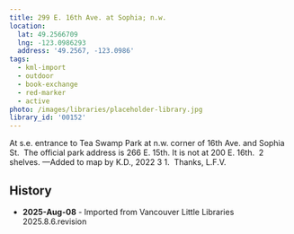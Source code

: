 ```yaml
---
title: 299 E. 16th Ave. at Sophia; n.w.
location:
  lat: 49.2566709
  lng: -123.0986293
  address: '49.2567, -123.0986'
tags:
  - kml-import
  - outdoor
  - book-exchange
  - red-marker
  - active
photo: /images/libraries/placeholder-library.jpg
library_id: '00152'
---
```

At s.e. entrance to Tea Swamp Park at 
n.w. corner of 16th Ave. and Sophia St. 
The official park address is 266 E. 15th. 
It is not at 200 E. 16th.  2 shelves.
—Added to map by K.D., 2022 3 1.  
Thanks, L.F.V.  

## History
- **2025-Aug-08** - Imported from Vancouver Little Libraries 2025.8.6.revision
